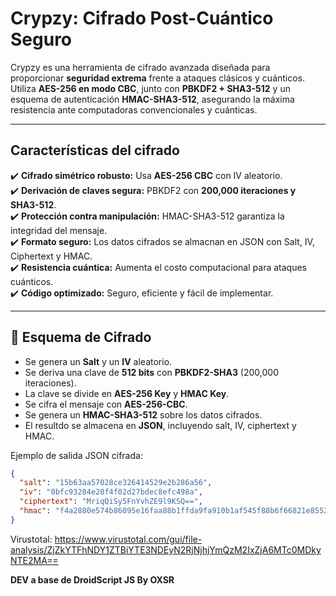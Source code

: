 # Crypzy: Cifrado Post-Cuántico Seguro  

Crypzy es una herramienta de cifrado avanzada diseñada para proporcionar **seguridad extrema** frente a ataques clásicos y cuánticos. Utiliza **AES-256 en modo CBC**, junto con **PBKDF2 + SHA3-512** y un esquema de autenticación **HMAC-SHA3-512**, asegurando la máxima resistencia ante computadoras convencionales y cuánticas.

---

## Características del cifrado 

✔️ **Cifrado simétrico robusto:** Usa **AES-256 CBC** con IV aleatorio.  
✔️ **Derivación de claves segura:** PBKDF2 con **200,000 iteraciones y SHA3-512**.  
✔️ **Protección contra manipulación:** HMAC-SHA3-512 garantiza la integridad del mensaje.  
✔️ **Formato seguro:** Los datos cifrados se almacnan en JSON con Salt, IV, Ciphertext y HMAC.  
✔️ **Resistencia cuántica:** Aumenta el costo computacional para ataques cuánticos.  
✔️ **Código optimizado:** Seguro, eficiente y fácil de implementar.  

---

## 🔐 Esquema de Cifrado  

- Se genera un **Salt** y un **IV** aleatorio.  
- Se deriva una clave de **512 bits** con **PBKDF2-SHA3** (200,000 iteraciones).  
- La clave se divide en **AES-256 Key** y **HMAC Key**.  
- Se cifra el mensaje con **AES-256-CBC**.  
- Se genera un **HMAC-SHA3-512** sobre los datos cifrados.  
- El resultdo se almacena en **JSON**, incluyendo salt, IV, ciphertext y HMAC.


Ejemplo de salida JSON cifrada:
```json
{
  "salt": "15b63aa57028ce326414529e2b286a56",
  "iv": "0bfc93284e20f4f02d27bdec8efc498a",
  "ciphertext": "MriqQiSy5FnYvhZE9l9KSQ==",
  "hmac": "f4a2880e574b86095e16faa88b1ffda9fa910b1af545f88b6f66821e85524b55a66e08ba034f2803b076f75855c1de8f47b3624022661d4f17ac3141ec413e98"
}
```

Virustotal: https://www.virustotal.com/gui/file-analysis/ZjZkYTFhNDY1ZTBiYTE3NDEyN2RjNjhjYmQzM2IxZjA6MTc0MDkyNTE2MA==


**DEV a base de DroidScript JS By OXSR**
